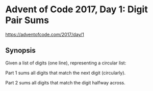 # Advent of Code 2017, Day 1: Digit Pair Sums

https://adventofcode.com/2017/day/1

## Synopsis

Given a list of digits (one line), representing a circular list:

Part 1 sums all digits that match the next digit (circularly).

Part 2 sums all digits that match the digit halfway across.
